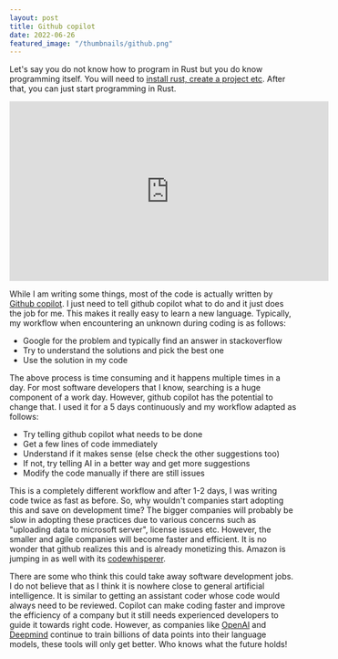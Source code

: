 ```yaml
---
layout: post
title: Github copilot
date: 2022-06-26
featured_image: "/thumbnails/github.png"
---
```


Let's say you do not know how to program in Rust but you do know programming itself. You will need to [install rust, create a project etc](https://www.rust-lang.org/learn/get-started). After that, you can just start programming in Rust.

<iframe width="560" height="315" src="https://www.youtube.com/embed/Im1E1VW86SA" title="YouTube video player" frameborder="0" allow="accelerometer; autoplay; clipboard-write; encrypted-media; gyroscope; picture-in-picture" allowfullscreen></iframe>

While I am writing some things, most of the code is actually written by [Github copilot](https://github.com/features/copilot/). I just need to tell github copilot what to do and it just does the job for me. This makes it really easy to learn a new language. Typically, my workflow when encountering an unknown during coding is as follows:

- Google for the problem and typically find an answer in stackoverflow
- Try to understand the solutions and pick the best one
- Use the solution in my code

The above process is time consuming and it happens multiple times in a day. For most software developers that I know, searching is a huge component of a work day. However, github copilot has the potential to change that. I used it for a 5 days continuously and my workflow adapted as follows:

- Try telling github copilot what needs to be done
- Get a few lines of code immediately
- Understand if it makes sense (else check the other suggestions too)
- If not, try telling AI in a better way and get more suggestions
- Modify the code manually if there are still issues

This is a completely different workflow and after 1-2 days, I was writing code twice as fast as before. So, why wouldn't companies start adopting this and save on development time? The bigger companies will probably be slow in adopting these practices due to various concerns such as "uploading data to microsoft server", license issues etc. However, the smaller and agile companies will become faster and efficient. It is no wonder that github realizes this and is already monetizing this. Amazon is jumping in as well with its [codewhisperer](https://aws.amazon.com/codewhisperer/).

There are some who think this could take away software development jobs. I do not believe that as I think it is nowhere close to general artificial intelligence. It is similar to getting an assistant coder whose code would always need to be reviewed. Copilot can make coding faster and improve the efficiency of a company but it still needs experienced developers to guide it towards right code. However, as companies like [OpenAI](https://openai.com/) and [Deepmind](https://www.deepmind.com/) continue to train billions of data points into their language models, these tools will only get better. Who knows what the future holds!